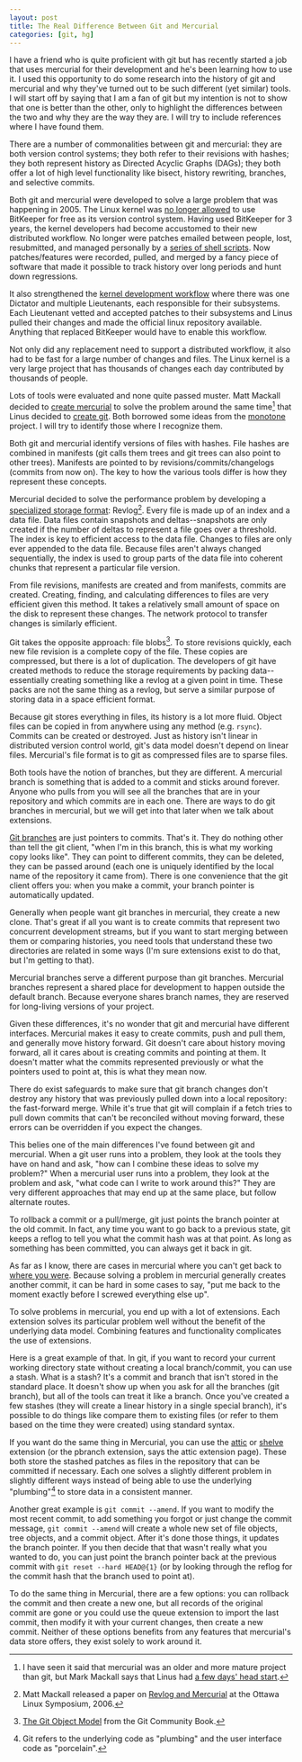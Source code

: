 ```yaml
---
layout: post
title: The Real Difference Between Git and Mercurial
categories: [git, hg]
---
```


I have a friend who is quite proficient with git but has recently started a job that uses mercurial for their development and he's been learning how to use it.  I used this opportunity to do some research into the history of git and mercurial and why they've turned out to be such different (yet similar) tools.  I will start off by saying that I am a fan of git but my intention is not to show that one is better than the other, only to highlight the differences between the two and why they are the way they are.  I will try to include references where I have found them.

There are a number of commonalities between git and mercurial: they are both version control systems; they both refer to their revisions with hashes; they both represent history as Directed Acyclic Graphs (DAGs); they both offer a lot of high level functionality like bisect, history rewriting, branches, and selective commits.

Both git and mercurial were developed to solve a large problem that was happening in 2005.  The Linux kernel was [no longer allowed](http://article.gmane.org/gmane.linux.kernel/293914) to use BitKeeper for free as its version control system.  Having used BitKeeper for 3 years, the kernel developers had become accustomed to their new distributed workflow.  No longer were patches emailed between people, lost, resubmitted, and managed personally by a [series of shell scripts](http://savannah.nongnu.org/projects/quilt).  Now patches/features were recorded, pulled, and merged by a fancy piece of software that made it possible to track history over long periods and hunt down regressions.

It also strengthened the [kernel development workflow](http://progit.org/book/ch5-1.html) where there was one Dictator and multiple Lieutenants, each responsible for their subsystems.  Each Lieutenant vetted and accepted patches to their subsystems and Linus pulled their changes and made the official linux repository available.  Anything that replaced BitKeeper would have to enable this workflow.

Not only did any replacement need to support a distributed workflow, it also had to be fast for a large number of changes and files.  The Linux kernel is a very large project that has thousands of changes each day contributed by thousands of people.

Lots of tools were evaluated and none quite passed muster.  Matt Mackall decided to [create mercurial](http://lkml.indiana.edu/hypermail/linux/kernel/0504.2/0670.html) to solve the problem around the same time[^sametime] that Linus decided to [create git](http://article.gmane.org/gmane.linux.kernel/294398).  Both borrowed some ideas from the [monotone](http://www.monotone.ca/) project.  I will try to identify those where I recognize them.

Both git and mercurial identify versions of files with hashes.  File hashes are combined in manifests (git calls them trees and git trees can also point to other trees).  Manifests are pointed to by revisions/commits/changelogs (commits from now on).  The key to how the various tools differ is how they represent these concepts.

Mercurial decided to solve the performance problem by developing a [specialized storage format](http://hgbook.red-bean.com/read/behind-the-scenes.html): Revlog[^revlog].  Every file is made up of an index and a data file.  Data files contain snapshots and deltas--snapshots are only created if the number of deltas to represent a file goes over a threshold.  The index is key to efficient access to the data file.  Changes to files are only ever appended to the data file. Because files aren't always changed sequentially, the index is used to group parts of the data file into coherent chunks that represent a particular file version.

From file revisions, manifests are created and from manifests, commits are created.  Creating, finding, and calculating differences to files are very efficient given this method.  It takes a relatively small amount of space on the disk to represent these changes.  The network protocol to transfer changes is similarly efficient.

Git takes the opposite approach: file blobs[^fileblobs].  To store revisions quickly, each new file revision is a complete copy of the file.  These copies are compressed, but there is a lot of duplication.  The developers of git have created methods to reduce the storage requirements by packing data--essentially creating something like a revlog at a given point in time.  These packs are not the same thing as a revlog, but serve a similar purpose of storing data in a space efficient format.

Because git stores everything in files, its history is a lot more fluid.  Object files can be copied in from anywhere using any method (e.g. `rsync`).  Commits can be created or destroyed.  Just as history isn't linear in distributed version control world, git's data model doesn't depend on linear files.  Mercurial's file format is to git as compressed files are to sparse files.

Both tools have the notion of branches, but they are different.  A mercurial branch is something that is added to a commit and sticks around forever.  Anyone who pulls from you will see all the branches that are in your repository and which commits are in each one.  There are ways to do git branches in mercurial, but we will get into that later when we talk about extensions.

[Git branches](https://lkml.org/lkml/2005/6/24/187) are just pointers to commits.  That's it.  They do nothing other than tell the git client, "when I'm in this branch, this is what my working copy looks like".  They can point to different commits, they can be deleted, they can be passed around (each one is uniquely identified by the local name of the repository it came from).  There is one convenience that the git client offers you: when you make a commit, your branch pointer is automatically updated.

Generally when people want git branches in mercurial, they create a new clone.  That's great if all you want is to create commits that represent two concurrent development streams, but if you want to start merging between them or comparing histories, you need tools that understand these two directories are related in some ways (I'm sure extensions exist to do that, but I'm getting to that).

Mercurial branches serve a different purpose than git branches.  Mercurial branches represent a shared place for development to happen outside the default branch.  Because everyone shares branch names, they are reserved for long-living versions of your project.

Given these differences, it's no wonder that git and mercurial have different interfaces.  Mercurial makes it easy to create commits, push and pull them, and generally move history forward.  Git doesn't care about history moving forward, all it cares about is creating commits and pointing at them.  It doesn't matter what the commits represented previously or what the pointers used to point at, this is what they mean now.

There do exist safeguards to make sure that git branch changes don't destroy any history that was previously pulled down into a local repository: the fast-forward merge.  While it's true that git will complain if a fetch tries to pull down commits that can't be reconciled without moving forward, these errors can be overridden if you expect the changes.

This belies one of the main differences I've found between git and mercurial.  When a git user runs into a problem, they look at the tools they have on hand and ask, "how can I combine these ideas to solve my problem?"  When a mercurial user runs into a problem, they look at the problem and ask, "what code can I write to work around this?"  They are very different approaches that may end up at the same place, but follow alternate routes.

To rollback a commit or a pull/merge, git just points the branch pointer at the old commit.  In fact, any time you want to go back to a previous state, git keeps a reflog to tell you what the commit hash was at that point.  As long as something has been committed, you can always get it back in git.

As far as I know, there are cases in mercurial where you can't get back to [where you were](http://stackoverflow.com/questions/265944/backing-out-a-backwards-merge-on-mercurial).  Because solving a problem in mercurial generally creates another commit, it can be hard in some cases to say, "put me back to the moment exactly before I screwed everything else up".

To solve problems in mercurial, you end up with a lot of extensions.  Each extension solves its particular problem well without the benefit of the underlying data model.  Combining features and functionality complicates the use of extensions.

Here is a great example of that.  In git, if you want to record your current working directory state without creating a local branch/commit, you can use a stash.  What is a stash?  It's a commit and branch that isn't stored in the standard place.  It doesn't show up when you ask for all the branches (git branch), but all of the tools can treat it like a branch.  Once you've created a few stashes (they will create a linear history in a single special branch), it's possible to do things like compare them to existing files (or refer to them based on the time they were created) using standard syntax.

If you want do the same thing in Mercurial, you can use the [attic](http://mercurial.selenic.com/wiki/AtticExtension) or [shelve](http://mercurial.selenic.com/wiki/ShelveExtension) extension (or the pbranch extension, says the attic extension page).  These both store the stashed patches as files in the repository that can be committed if necessary.  Each one solves a slightly different problem in slightly different ways instead of being able to use the underlying "plumbing"[^plumbing] to store data in a consistent manner.

Another great example is `git commit --amend`.  If you want to modify the most recent commit, to add something you forgot or just change the commit message, `git commit --amend` will create a whole new set of file objects, tree objects, and a commit object.  After it's done those things, it updates the branch pointer.  If you then decide that that wasn't really what you wanted to do, you can just point the branch pointer back at the previous commit with `git reset --hard HEAD@{1}` (or by looking through the reflog for the commit hash that the branch used to point at).

To do the same thing in Mercurial, there are a few options: you can rollback the commit and then create a new one, but all records of the original commit are gone or you could use the queue extension to import the last commit, then modify it with your current changes, then create a new commit.  Neither of these options benefits from any features that mercurial's data store offers, they exist solely to work around it.

[^sametime]: I have seen it said that mercurial was an older and more mature project than git, but Mark Mackall says that Linus had [a few days' head start](http://lkml.indiana.edu/hypermail/linux/kernel/0504.3/1404.html).
[^revlog]: Matt Mackall released a paper on [Revlog and Mercurial](http://selenic.com/mercurial/wiki/index.cgi/Presentations?action=AttachFile&do=get&target=ols-mercurial-paper.pdf) at the Ottawa Linux Symposium, 2006.
[^fileblobs]: [The Git Object Model](http://book.git-scm.com/1_the_git_object_model.html) from the Git Community Book.
[^plumbing]: Git refers to the underlying code as "plumbing" and the user interface code as "porcelain".
